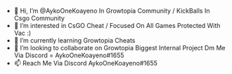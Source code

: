 - 👋 Hi, I’m @AykoOneKoayeno In Growtopia Community / KickBalls In Csgo Community
- 👀 I’m interested in CsGO Cheat / Focused On All Games Protected With Vac :)
- 🌱 I’m currently learning Growtopia Cheats
- 💞️ I’m looking to collaborate on Growtopia Biggest Internal Project Dm Me Via Discord =  AykoOneKoayeno#1655
- 📫 Reach Me Via Discord AykoOneKoayeno#1655

<!---
KickBalls/KickBalls is a ✨ special ✨ repository because its `README.md` (this file) appears on your GitHub profile.
You can click the Preview link to take a look at your changes.
--->
